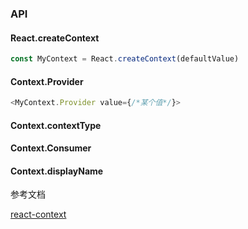 ### API

#### React.createContext

```js
const MyContext = React.createContext(defaultValue)
```

#### Context.Provider

```js
<MyContext.Provider value={/*某个值*/}>
```

#### Context.contextType

#### Context.Consumer

#### Context.displayName


参考文档

[react-context](https://zh-hans.reactjs.org/docs/context.html)